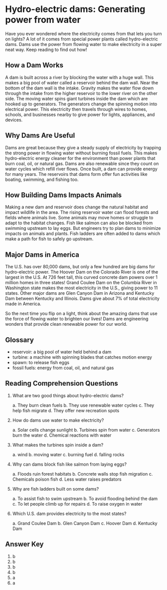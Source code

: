 # Hydro-electric dams: Generating power from water

Have you ever wondered where the electricity comes from that lets you turn on lights? A lot of it comes from special power plants called hydro-electric dams. Dams use the power from flowing water to make electricity in a super neat way. Keep reading to find out how!

## How a Dam Works

A dam is built across a river by blocking the water with a huge wall. This makes a big pool of water called a reservoir behind the dam wall. Near the bottom of the dam wall is the intake. Gravity makes the water flow down through the intake from the higher reservoir to the lower river on the other side. The moving water spins giant turbines inside the dam which are hooked up to generators. The generators change the spinning motion into electrical power. This electricity then travels through wires to homes, schools, and businesses nearby to give power for lights, appliances, and devices.

## Why Dams Are Useful

Dams are great because they give a steady supply of electricity by trapping the strong power in flowing water without burning fossil fuels. This makes hydro-electric energy cleaner for the environment than power plants that burn coal, oil, or natural gas. Dams are also renewable since they count on water cycles which refill river flows. Once built, a dam can provide energy for many years. The reservoirs that dams form offer fun activities like boating, swimming, and fishing too.

## How Building Dams Impacts Animals

Making a new dam and reservoir does change the natural habitat and impact wildlife in the area. The rising reservoir water can flood forests and fields where animals live. Some animals may move homes or struggle to adapt to the habitat changes. Fish like salmon can also be blocked from swimming upstream to lay eggs. But engineers try to plan dams to minimize impacts on animals and plants. Fish ladders are often added to dams which make a path for fish to safely go upstream.

## Major Dams in America

The U.S. has over 80,000 dams, but only a few hundred are big dams for hydro-electric power. The Hoover Dam on the Colorado River is one of the largest in the U.S. At 726 feet tall, this curved concrete dam powers over 1 million homes in three states! Grand Coulee Dam on the Columbia River in Washington state makes the most electricity in the U.S., giving power to 11 states. Other major dams are Glen Canyon Dam in Arizona and Kentucky Dam between Kentucky and Illinois. Dams give about 7% of total electricity made in America.

So the next time you flip on a light, think about the amazing dams that use the force of flowing water to brighten our lives! Dams are engineering wonders that provide clean renewable power for our world.

## Glossary

- reservoir: a big pool of water held behind a dam
- turbine: a machine with spinning blades that catches motion energy
- spawn: to release fish eggs
- fossil fuels: energy from coal, oil, and natural gas

## Reading Comprehension Questions

1. What are two good things about hydro-electric dams?

   a. They burn clean fuels
   b. They use renewable water cycles
   c. They help fish migrate
   d. They offer new recreation spots

2. How do dams use water to make electricity?

   a. Solar cells change sunlight
   b. Turbines spin from water
   c. Generators burn the water
   d. Chemical reactions with water

3. What makes the turbines spin inside a dam?

   a. wind
   b. moving water
   c. burning fuel
   d. falling rocks

4. Why can dams block fish like salmon from laying eggs?

   a. Floods ruin forest habitats
   b. Concrete walls stop fish migration
   c. Chemicals poison fish
   d. Less water raises predators

5. Why are fish ladders built on some dams?

   a. To assist fish to swim upstream
   b. To avoid flooding behind the dam
   c. To let people climb up for repairs
   d. To raise oxygen in water

6. Which U.S. dam provides electricity to the most states?

   a. Grand Coulee Dam
   b. Glen Canyon Dam
   c. Hoover Dam
   d. Kentucky Dam

## Answer Key

1. b
2. b
3. b
4. b
5. a
6. a
